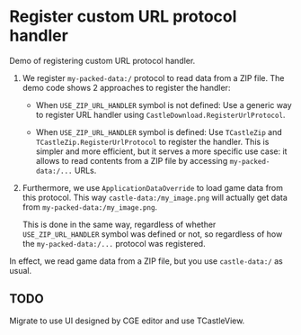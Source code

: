 # Register custom URL protocol handler

Demo of registering custom URL protocol handler.

1. We register `my-packed-data:/` protocol to read data from a ZIP file. The demo code shows 2 approaches to register the handler:

    - When `USE_ZIP_URL_HANDLER` symbol is not defined: Use a generic way to register URL handler using `CastleDownload.RegisterUrlProtocol`.

    - When `USE_ZIP_URL_HANDLER` symbol is defined: Use `TCastleZip` and `TCastleZip.RegisterUrlProtocol` to register the handler. This is simpler and more efficient, but it serves a more specific use case: it allows to read contents from a ZIP file by accessing `my-packed-data:/...` URLs.

2. Furthermore, we use `ApplicationDataOverride` to load game data from this protocol. This way `castle-data:/my_image.png` will actually get data from `my-packed-data:/my_image.png`.

    This is done in the same way, regardless of whether `USE_ZIP_URL_HANDLER` symbol was defined or not, so regardless of how the `my-packed-data:/...` protocol was registered.

In effect, we read game data from a ZIP file, but you use `castle-data:/` as usual.

## TODO

Migrate to use UI designed by CGE editor and use TCastleView.
